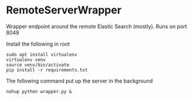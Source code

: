 # RemoteServerWrapper
Wrapper endpoint around the remote Elastic Search (mostly). Runs on port 8049

Install the following in root
```
sudo apt install virtualenv
virtualenv venv
source venv/bin/activate
pip install -r requirements.txt
```

The following command put up the server in the background
```
nohup python wrapper.py &
```
